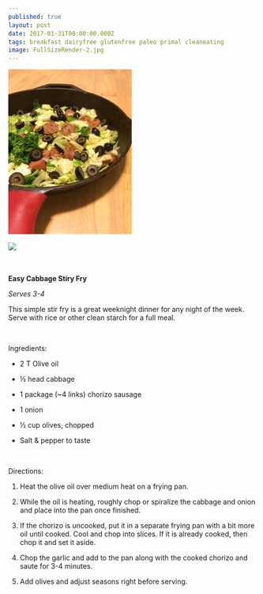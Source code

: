 ```yaml
---
published: true
layout: post
date: 2017-01-31T00:00:00.000Z
tags: breakfast dairyfree glutenfree paleo primal cleaneating 
image: FullSizeRender-2.jpg
---
```


![IMG_4691-2.JPG](/content/IMG_4691-2.JPG)

<a href="//www.pinterest.com/pin/create/button/" data-pin-do="buttonBookmark"  data-pin-color="red"><img src="//assets.pinterest.com/images/pidgets/pinit_fg_en_rect_red_20.png" /></a>

<!-- Please call pinit.js only once per page -->

<script type="text/javascript" async defer src="//assets.pinterest.com/js/pinit.js"></script>

<br>

**Easy Cabbage Stiry Fry**

*Serves 3-4*

This simple stir fry is a great weeknight dinner for any night of the week. Serve with rice or other clean starch for a full meal.


<br>

Ingredients:

* 2 T Olive oil

* ½ head cabbage

* 1 package (~4 links) chorizo sausage

* 1 onion

* ½ cup olives, chopped

* Salt & pepper to taste

<br>

Directions:

1. Heat the olive oil over medium heat on a frying pan.

2. While the oil is heating, roughly chop or spiralize the cabbage and onion and place into the pan once finished. 

3. If the chorizo is uncooked, put it in a separate frying pan with a bit more oil until cooked. Cool and chop into slices. If it is already cooked, then chop it and set it aside.

4. Chop the garlic and add to the pan along with the cooked chorizo and saute for 3-4 minutes. 

5. Add olives and adjust seasons right before serving. 
